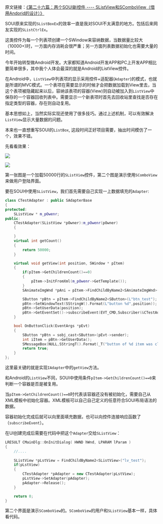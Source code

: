 原文链接：[《第二十六篇：两个SOUI新控件 ---- SListView和SComboView（借用Andorid的设计）》](http://www.cnblogs.com/setoutsoft/p/4691790.html)

SOUI原来实现的`SListBoxEx`的效率一直是我对SOUI不太满意的地方。包括后来网友实现的`SListCtrlEx`。

这类控件为每一个列表项创建一个SWindow来容纳数据，当数据量比较大（10000+)时，一方面内存消耗会很严重；另一方面列表数据初始化也需要大量的时间。

今年开始转型做Android开发。大家都知道Android开发APP和PC上开发APP相比要简单很多，其中我个人体会最深的就是Android的ListView控件。

在Android中，`ListView`中列表项的显示采用控件+适配器(`Adapter`)的模式，也就是所谓的MVC模式。一个表项在需要显示的时候才会把数据加载到View里去，当这个表项被隐藏起来以后，容纳该表项的容器(View)则自动被加入到`ListView`中保存的一个容器回收列表中。需要显示一个新表项时首先去回收站里查找是否存在指定类型的容器，存在则自动复用。

基本思想如上，当然实际实现还使用了很多技巧。通过上述机制，可以有效解决`ListView`显示大量数据的问题。

本来也一直想重写SOUI的`ListBox`, 这段时间正好项目需要，抽出时间模仿了一个，效果不错。

先看看效果：

![](assets/002/026-1496324134000.gif)

![](assets/002/026-1496324144000.gif)

第一张图是一个加载50000行的`SListView`控件，第二个图是演示使用`SComboView`来做用户登陆界面。

要在SOUI中使用`SListView`，我们首先需要自己实现一上数据填充的`Adapter`:

```c++
class CTestAdapter : public SAdapterBase
{
protected:
    SListView * m_pOwenr;
public:
    CTestAdapter(SListView *pOwner):m_pOwenr(pOwner)
    {

    }
    virtual int getCount()
    {
        return 50000;
    }   

    virtual void getView(int position, SWindow * pItem)
    {
        if(pItem->GetChildrenCount()==0)
        {
            pItem->InitFromXml(m_pOwenr->GetTemplate());
        }
        SAnimateImgWnd *pAni = pItem->FindChildByName2<SAnimateImgWnd>(L"ani_test");

        SButton *pBtn = pItem->FindChildByName2<SButton>(L"btn_test");
        pBtn->SetWindowText(SStringW().Format(L"button %d",position));
        pBtn->SetUserData(position);
        pBtn->GetEventSet()->subscribeEvent(EVT_CMD,Subscriber(&CTestAdapter::OnButtonClick,this));
    }

    bool OnButtonClick(EventArgs *pEvt)
    {
        SButton *pBtn = sobj_cast<SButton>(pEvt->sender);
        int iItem = pBtn->GetUserData();
        SMessageBox(NULL,SStringT().Format(_T("button of %d item was clicked"),iItem),_T("haha"),MB_OK);
        return true;
    }
};
```

这里最关键的就是实现`IAdapter`中的`getView`方法。

和Android的`ListView`不同，SOUI中使用条件`pItem->GetChildrenCount()==0`来判断一个容器是否是被复用。

当`pItem->GetChildrenCount()==0`时代表该容器还没有被初始化，需要自己从XML模板中初始化容器。XML模板可以自己自己定义的任意符合SOUI布局语法的数据。

容器初始化完成后就可以向里面填充数据，也可以向控件连接响应函数了（`subscribeEvent`）。

在UI创建完成后需要在代码中把这个`Adapter`交给`SListView`：

```c++
LRESULT CMainDlg::OnInitDialog( HWND hWnd, LPARAM lParam )
{
    //....
    
    SListView *pLstView = FindChildByName2<SListView>("lv_test");
    if(pLstView)
    {
        CTestAdapter *pAdapter = new CTestAdapter(pLstView);
        pLstView->SetAdapter(pAdapter);
        pAdapter->Release();
    }

    return 0;
}
```

第二个界面是演示`SComboView`的。`SComboView`的用户和`SListView`基本一样，具体看代码。